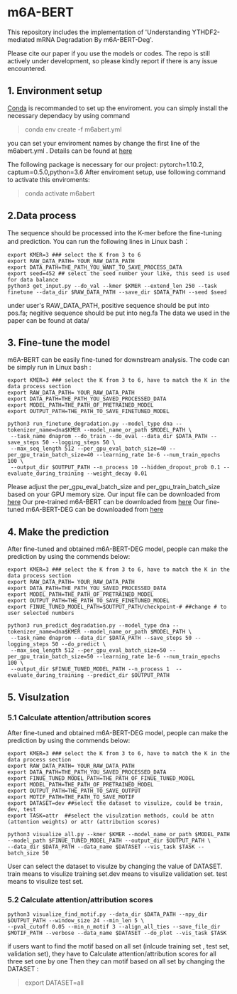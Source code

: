 # m6A-BERT
This repository includes the implementation of 'Understanding YTHDF2-mediated mRNA Degradation By m6A-BERT-Deg'. 

Please cite our paper if you use the models or codes. The repo is still actively under development, so please kindly report if there is any issue encountered.


## 1. Environment setup 
[Conda](https://docs.anaconda.com/anaconda/install/linux/) is recommanded to set up the enviroment. 
you can simply install the necessary dependacy by using command 

  > conda env create -f m6abert.yml 

you can set your enviroment names by change the first line of the m6abert.yml . Details can be found at [here](https://docs.conda.io/projects/conda/en/latest/user-guide/tasks/manage-environments.html#creating-an-environment-from-an-environment-yml-file)

The following package is necessary for our project: pytorch=1.10.2, captum=0.5.0,python=3.6
After enviroment setup, use following command to activate this enviroments:
 > conda activate m6abert
## 2.Data process
The sequence should be processed into the K-mer before the fine-tuning and prediction.
You can run the following lines in Linux bash：
```
export KMER=3 ### select the K from 3 to 6
export RAW_DATA_PATH= YOUR_RAW_DATA_PATH
export DATA_PATH=THE_PATH_YOU_WANT_TO_SAVE_PROCESS_DATA
export seed=452 ## select the seed number your like, this seed is used for data balance 
python3 get_input.py --do_val --kmer $KMER --extend_len 250 --task finetune --data_dir $RAW_DATA_PATH --save_dir $DATA_PATH --seed $seed
```
under user's RAW_DATA_PATH, positive sequence should be put into pos.fa; negitive sequence should be put into neg.fa
The data we used in the paper can be found at data/

## 3. Fine-tune the model 
m6A-BERT can be easily fine-tuned for downstream analysis. The code can be simply run in Linux bash :
```
export KMER=3 ### select the K from 3 to 6, have to match the K in the data process section 
export RAW_DATA_PATH= YOUR_RAW_DATA_PATH
export DATA_PATH=THE_PATH_YOU_SAVED_PROCESSED_DATA
export MODEL_PATH=THE_PATH_OF_PRETRAINED_MODEL
export OUTPUT_PATH=THE_PATH_TO_SAVE_FINETUNED_MODEL

python3 run_finetune_degradation.py --model_type dna --tokenizer_name=dna$KMER --model_name_or_path $MODEL_PATH \
 --task_name dnaprom --do_train --do_eval --data_dir $DATA_PATH --save_steps 50 --logging_steps 50 \
 --max_seq_length 512 --per_gpu_eval_batch_size=40 --per_gpu_train_batch_size=40 --learning_rate 1e-6 --num_train_epochs 100 \
 --output_dir $OUTPUT_PATH --n_process 10 --hidden_dropout_prob 0.1 --evaluate_during_training --weight_decay 0.01
```
Please adjust the per_gpu_eval_batch_size and per_gpu_train_batch_size based on your GPU memory size.
Our input file can be downloaded from [here]()
Our pre-trained m6A-BERT  can be downloaded from [here]()
Our fine-tuned m6A-BERT-DEG  can be downloaded from [here]()


## 4. Make the prediction 
After fine-tuned and obtained m6A-BERT-DEG model, people can make the prediction by using the commends below: 

```
export KMER=3 ### select the K from 3 to 6, have to match the K in the data process section 
export RAW_DATA_PATH= YOUR_RAW_DATA_PATH
export DATA_PATH=THE_PATH_YOU_SAVED_PROCESSED_DATA
export MODEL_PATH=THE_PATH_OF_PRETRAINED_MODEL
export OUTPUT_PATH=THE_PATH_TO_SAVE_FINETUNED_MODEL
export FINUE_TUNED_MODEL_PATH=$OUTPUT_PATH/checkpoint-# ##change # to user selected numbers 

python3 run_predict_degradation.py --model_type dna --tokenizer_name=dna$KMER --model_name_or_path $MODEL_PATH \
 --task_name dnaprom --data_dir $DATA_PATH --save_steps 50 --logging_steps 50 --do_predict \
 --max_seq_length 512 --per_gpu_eval_batch_size=50 --per_gpu_train_batch_size=50 --learning_rate 1e-6 --num_train_epochs 100 \
 --output_dir $FINUE_TUNED_MODEL_PATH --n_process 1  --evaluate_during_training --predict_dir $OUTPUT_PATH
```

## 5. Visulzation 
### 5.1 Calculate attention/attribution scores
After fine-tuned and obtained m6A-BERT-DEG model, people can make the prediction by using the commends below: 

```
export KMER=3 ### select the K from 3 to 6, have to match the K in the data process section 
export RAW_DATA_PATH= YOUR_RAW_DATA_PATH
export DATA_PATH=THE_PATH_YOU_SAVED_PROCESSED_DATA
export FINUE_TUNED_MODEL_PATH=THE_PATH_OF_FINUE_TUNED_MODEL
export MODEL_PATH=THE_PATH_OF_PRETRAINED_MODEL
export OUTPUT_PATH=THE_PATH_TO_SAVE_OUTPUT
export MOTIF_PATH=THE_PATH_TO_SAVE_MOTIF
export DATASET=dev ##select the dataset to visulize, could be train, dev, test
export TASK=attr  ##select the visulzation methods, could be attn (attention weights) or attr (attribution scores)

python3 visualize_all.py --kmer $KMER --model_name_or_path $MODEL_PATH --model_path $FINUE_TUNED_MODEL_PATH --output_dir $OUTPUT_PATH \
--data_dir $DATA_PATH --data_name $DATASET --vis_task $TASK --batch_size 50
```
User can select the dataset to visulze by changing the value of DATASET. 
train means to visulize training set.dev means to visulize validation set. test means to visulize test set.  

### 5.2 Calculate attention/attribution scores

```
python3 visualize_find_motif.py --data_dir $DATA_PATH --npy_dir $OUTPUT_PATH --window_size 24 --min_len 5 \
--pval_cutoff 0.05 --min_n_motif 3 --align_all_ties --save_file_dir $MOTIF_PATH --verbose --data_name $DATASET --do_plot --vis_task $TASK
```

if users want to find the motif based on all set (inlcude training set , test set, validation set), they have to Calculate attention/attribution scores for all three set one by one
Then they can motif based on all set by changing the DATASET :
> export DATASET=all
